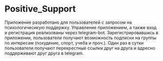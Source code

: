 # Positive_Support
Приложение разработано для пользователей с запросом на психологичесикую поддержку.
Управление приложением, а также вход и регистрация реализованы через telegram-bot.
Зарегистрировавшись в приложении, пользователи получают возможность подписки на группы по интересам (похудение, спорт, учеба и проч.). 
Один раз в сутки пользователи получают перекрестные ссылки друг на друга и адресно поддерживают друг друга в telegram.

